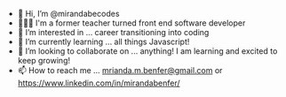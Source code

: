 - 👋 Hi, I’m @mirandabecodes
- 👩🏼‍💻 I'm a former teacher turned front end software developer
- 👀 I’m interested in ... career transitioning into coding
- 🌱 I’m currently learning ... all things Javascript!
- 💞️ I’m looking to collaborate on ... anything! I am learning and excited to keep growing!
- 📫 How to reach me ... mrianda.m.benfer@gmail.com or https://www.linkedin.com/in/mirandabenfer/

<!---
mirandabecodes/mirandabecodes is a ✨ special ✨ repository because its `README.md` (this file) appears on your GitHub profile.
You can click the Preview link to take a look at your changes.
--->

